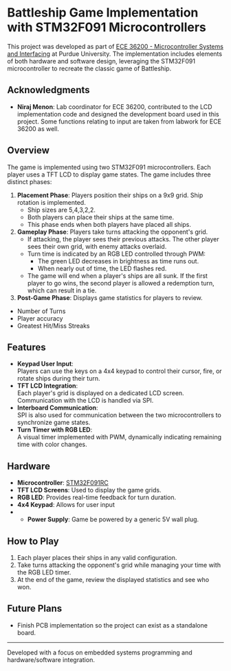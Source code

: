 # Battleship Game Implementation with STM32F091 Microcontrollers  

This project was developed as part of [ECE 36200 - Microcontroller Systems and Interfacing](https://engineering.purdue.edu/ECE/Academics/Undergraduates/UGO/CourseInfo?courseid=278&show=true) at Purdue University. The implementation includes elements of both hardware and software design, leveraging the STM32F091 microcontroller to recreate the classic game of Battleship.  

## Acknowledgments  
- **Niraj Menon**: Lab coordinator for ECE 36200, contributed to the LCD implementation code and designed the development board used in this project. Some functions relating to input are taken from labwork for ECE 36200 as well.  

## Overview  
The game is implemented using two STM32F091 microcontrollers. Each player uses a TFT LCD to display game states. The game includes three distinct phases:  
1. **Placement Phase**: Players position their ships on a 9x9 grid. Ship rotation is implemented.
   - Ship sizes are 5,4,3,2,2.
   - Both players can place their ships at the same time.
   - This phase ends when both players have placed all ships.
3. **Gameplay Phase**: Players take turns attacking the opponent's grid.  
   - If attacking, the player sees their previous attacks. The other player sees their own grid, with enemy attacks overlaid.  
   - Turn time is indicated by an RGB LED controlled through PWM:  
     - The green LED decreases in brightness as time runs out.  
     - When nearly out of time, the LED flashes red.
   - The game will end when a player's ships are all sunk. If the first player to go wins, the second player is allowed a redemption turn, which can result in a tie.
4. **Post-Game Phase**: Displays game statistics for players to review.
  - Number of Turns
  - Player accuracy
  - Greatest Hit/Miss Streaks 

## Features  
- **Keypad User Input**:  
  Players can use the keys on a 4x4 keypad to control their cursor, fire, or rotate ships during their turn.
- **TFT LCD Integration**:  
  Each player's grid is displayed on a dedicated LCD screen. Communication with the LCD is handled via SPI.  
- **Interboard Communication**:  
  SPI is also used for communication between the two microcontrollers to synchronize game states.  
- **Turn Timer with RGB LED**:  
  A visual timer implemented with PWM, dynamically indicating remaining time with color changes.


## Hardware  
- **Microcontroller**: [STM32F091RC](https://www.st.com/en/microcontrollers-microprocessors/stm32f091rc.html)  
- **TFT LCD Screens**: Used to display the game grids.  
- **RGB LED**: Provides real-time feedback for turn duration.
- **4x4 Keypad**: Allows for user input
- - **Power Supply**: Game be powered by a generic 5V wall plug.

## How to Play    
1. Each player places their ships in any valid configuration.
2. Take turns attacking the opponent's grid while managing your time with the RGB LED timer.  
3. At the end of the game, review the displayed statistics and see who won.  

## Future Plans  
- Finish PCB implementation so the project can exist as a standalone board.  

---

Developed with a focus on embedded systems programming and hardware/software integration.  
